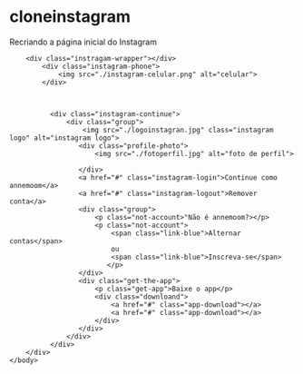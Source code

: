 # cloneinstagram
Recriando a página inicial do Instagram<!doctype html>
<html lang="en">
    <head>
        <meta charset="UTF-8">
        <meta name="viewport" content="width=device-width, initial-scale=1.0">
        <link rel="stylesheet" href="style.css">
        <title>Instagram</title>
       </head>
       <body>

        <div class="instragam-wrapper"></div>
            <div class="instagram-phone">
                <img src="./instagram-celular.png" alt="celular">
            </div>



              <div class="instagram-continue">
                  <div class="group">
                      <img src="./logoinstagran.jpg" class="instagram logo" alt="instagram logo">
                     <div class="profile-photo">
                         <img src="./fotoperfil.jpg" alt="foto de perfil">

                     </div>
                     <a href="#" class="instagram-login">Continue como annemoom</a>
                     <a href="#" class="instagram-logout">Remover conta</a>
                     <div class="group">
                         <p class="not-account>"Não é annemoom?></p>
                         <p class="not-account">
                             <span class="link-blue">Alternar contas</span>
                             ou
                             <span class="link-blue">Inscreva-se</span>
                            </p>
                     </div>
                     <div class="get-the-app">
                         <p class="get-app">Baixe o app</p>
                         <div class="downloand">
                             <a href="#" class="app-download"></a>
                             <a href="#" class="app-download"></a>
                         </div>
                     </div>
                  </div>
              </div>
        </div>
    </body>
</html>
